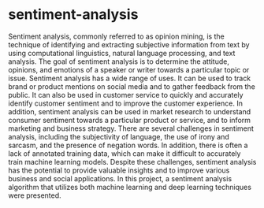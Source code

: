 # sentiment-analysis
Sentiment analysis, commonly referred to as opinion mining, is the technique of identifying and extracting subjective information from text by using computational linguistics, natural language processing, and text analysis. The goal of sentiment analysis is to determine the attitude, opinions, and emotions of a speaker or writer towards a particular topic or issue. Sentiment analysis has a wide range of uses. It can be used to track brand or product mentions on social media and to gather feedback from the public. It can also be used in customer service to quickly and accurately identify customer sentiment and to improve the customer experience. In addition, sentiment analysis can be used in market research to understand consumer sentiment towards a particular product or service, and to inform marketing and business strategy. There are several challenges in sentiment analysis, including the subjectivity of language, the use of irony and sarcasm, and the presence of negation words. In addition, there is often a lack of annotated training data, which can make it difficult to accurately train machine learning models. Despite these challenges, sentiment analysis has the potential to provide valuable insights and to improve various business and social applications. In this project, a sentiment analysis algorithm that utilizes both machine learning and deep learning techniques were presented.

